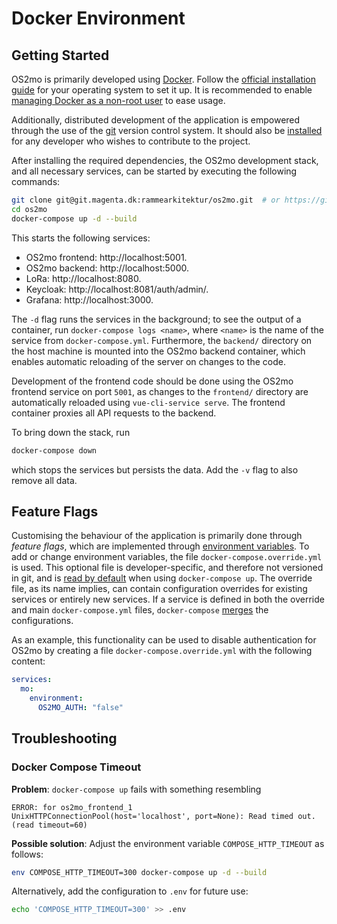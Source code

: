 # Docker Environment

## Getting Started
OS2mo is primarily developed using [Docker](https://www.docker.com/). Follow the
[official installation guide](https://docs.docker.com/engine/install/) for your operating system to set it up. It is
recommended to enable [managing Docker as a non-root user](https://docs.docker.com/engine/install/linux-postinstall/#manage-docker-as-a-non-root-user)
to ease usage.

Additionally, distributed development of the application is empowered through the use of the [git](https://git-scm.com/)
version control system. It should also be [installed](https://git-scm.com/downloads) for any developer who wishes to
contribute to the project.

After installing the required dependencies, the OS2mo development stack, and all necessary services, can be started by
executing the following commands:
```bash
git clone git@git.magenta.dk:rammearkitektur/os2mo.git  # or https://github.com/OS2mo/os2mo.git
cd os2mo
docker-compose up -d --build
```

This starts the following services:

 - OS2mo frontend: http://localhost:5001.
 - OS2mo backend: http://localhost:5000.
 - LoRa: http://localhost:8080.
 - Keycloak: http://localhost:8081/auth/admin/.
 - Grafana: http://localhost:3000.

The `-d` flag runs the services in the background; to see the output of a container, run `docker-compose logs <name>`,
where `<name>` is the name of the service from `docker-compose.yml`. Furthermore, the `backend/` directory on the host
machine is mounted into the OS2mo backend container, which enables automatic reloading of the server on changes to the
code.

Development of the frontend code should be done using the OS2mo frontend service on port `5001`, as changes to the
`frontend/` directory are automatically reloaded using `vue-cli-service serve`. The frontend container proxies all API
requests to the backend.

To bring down the stack, run
```bash
docker-compose down
```
which stops the services but persists the data. Add the `-v` flag to also remove all data.


## Feature Flags
Customising the behaviour of the application is primarily done through _feature flags_, which are implemented through
[environment variables](https://12factor.net/config). To add or change environment variables, the file
`docker-compose.override.yml` is used. This optional file is developer-specific, and therefore not versioned in git,
and is [read by default](https://docs.docker.com/compose/extends/) when using `docker-compose up`. The override file,
as its name implies, can contain configuration overrides for existing services or entirely new services. If a service is
defined in both the override and main `docker-compose.yml` files, `docker-compose`
[merges](https://docs.docker.com/compose/extends/#adding-and-overriding-configuration) the configurations.

As an example, this functionality can be used to disable authentication for OS2mo by creating a file
`docker-compose.override.yml` with the following content:
```yaml
services:
  mo:
    environment:
      OS2MO_AUTH: "false"
```


## Troubleshooting

### Docker Compose Timeout
**Problem**: `docker-compose up` fails with something resembling
```
ERROR: for os2mo_frontend_1
UnixHTTPConnectionPool(host='localhost', port=None): Read timed out.
(read timeout=60)
```
**Possible solution**: Adjust the environment variable `COMPOSE_HTTP_TIMEOUT` as follows:
```bash
env COMPOSE_HTTP_TIMEOUT=300 docker-compose up -d --build
```

Alternatively, add the configuration to `.env` for future use:
```bash
echo 'COMPOSE_HTTP_TIMEOUT=300' >> .env
```
